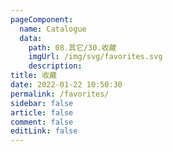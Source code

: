 ```yaml
---
pageComponent: 
  name: Catalogue
  data: 
    path: 08.其它/30.收藏
    imgUrl: /img/svg/favorites.svg
    description: 
title: 收藏
date: 2022-01-22 10:50:30
permalink: /favorites/
sidebar: false
article: false
comment: false
editLink: false
---
```

